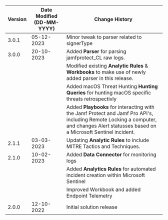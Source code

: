 | **Version** | **Date Modified (DD-MM-YYYY)** | **Change History**                          |
|-------------|--------------------------------|---------------------------------------------|
| 3.0.1       | 05-12-2023                      | Minor tweak to parser related to signerType
| 3.0.0       | 20-10-2023                     | Added **Parser** for parsing jamfprotect_CL raw logs.
|             |                                | Modified existing **Analytic Rules** & **Workbooks** to make use of newly added parser in this release.
|             |                                | Added macOS Threat Hunting **Hunting Queries** for hunting macOS specific threats retrospectivly
|             |                                | Added **Playbooks** for interacting with the Jamf Protect and Jamf Pro API's, including Remote Locking a computer, and changes Alert statusses based on a Microsoft Sentinel incident. 
| 2.1.1      | 03-03-2023                      | Updating **Analytic Rules** to include MITRE Tactics and Techniques.
| 2.1.0       | 10-02-2023                     | Added **Data Connector** for monitoring logs
|             |                                | Added **Analytics Rules** for automated incident creation within Microsoft Sentinel
|             |                                | Improved Workbook and added Endpoint Telemetry
| 2.0.0       | 12-10-2022                     | Initial solution release |
